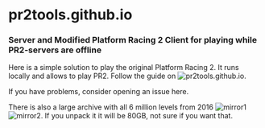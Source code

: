# pr2tools.github.io
### Server and Modified Platform Racing 2 Client for playing while PR2-servers are offline

Here is a simple solution to play the original Platform Racing 2. It runs locally and allows to play PR2. Follow the guide on ![pr2tools.github.io](https://pr2tools.github.io). 

If you have problems, consider opening an issue here.

There is also a large archive with all 6 million levels from 2016 ![mirror1](https://mega.nz/folder/VNRgUKRK#X8yxcHdrewIyCsw1MiqeiQ) ![mirror2](https://mega.nz/folder/9FQRkJob#Q2_k_qgaH3D2B-yyvLj3Bg). If you unpack it it will be 80GB, not sure if you want that.
